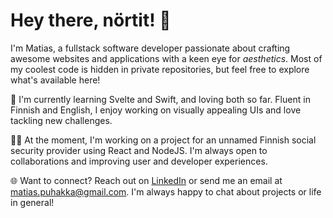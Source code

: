 # Hey there, nörtit! 👋

I'm Matias, a fullstack software developer passionate about crafting awesome websites and applications with a keen eye for *aesthetics*. Most of my coolest code is hidden in private repositories, but feel free to explore what's available here!

🚀 I'm currently learning Svelte and Swift, and loving both so far. Fluent in Finnish and English, I enjoy working on visually appealing UIs and love tackling new challenges.

👨‍💻 At the moment, I'm working on a project for an unnamed Finnish social security provider using React and NodeJS. I'm always open to collaborations and improving user and developer experiences.

🌐 Want to connect? Reach out on [LinkedIn](https://www.linkedin.com/in/matias-puhakka-17698b172/) or send me an email at matias.puhakka@gmail.com. I'm always happy to chat about projects or life in general!
